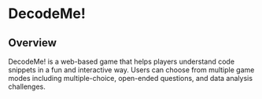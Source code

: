 # DecodeMe!

## Overview
DecodeMe! is a web-based game that helps players understand code snippets in a fun and interactive way. Users can choose from multiple game modes including multiple-choice, open-ended questions, and data analysis challenges.
